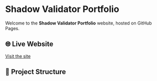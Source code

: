 # Shadow Validator Portfolio

Welcome to the **Shadow Validator Portfolio** website, hosted on GitHub Pages.

## 🌐 Live Website
[Visit the site](https://arraylas.github.io/)

## 📂 Project Structure
